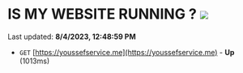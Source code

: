 # IS MY WEBSITE RUNNING ? [![](https://img.shields.io/static/v1?label=Sponsor&message=%E2%9D%A4&logo=GitHub&color=%23fe8e86)](https://github.com/sponsors/<username>)

Last updated: **8/4/2023, 12:48:59 PM**

- `GET` [https://youssefservice.me](https://youssefservice.me) - **Up** (1013ms)
